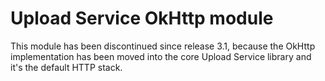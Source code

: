 # Upload Service OkHttp module
This module has been discontinued since release 3.1, because the OkHttp implementation has been moved into the core Upload Service library and it's the default HTTP stack.
